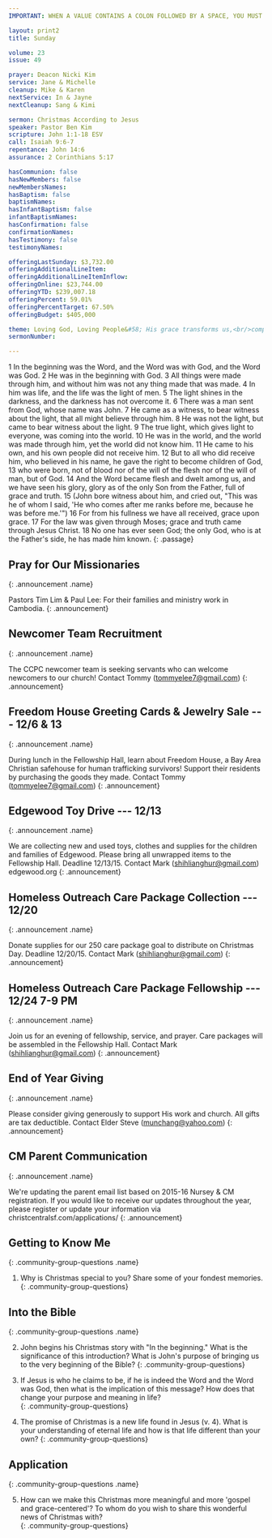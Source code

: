 ```yaml
---
IMPORTANT: WHEN A VALUE CONTAINS A COLON FOLLOWED BY A SPACE, YOU MUST USE &#58;

layout: print2
title: Sunday

volume: 23
issue: 49

prayer: Deacon Nicki Kim
service: Jane & Michelle
cleanup: Mike & Karen
nextService: In & Jayne
nextCleanup: Sang & Kimi

sermon: Christmas According to Jesus
speaker: Pastor Ben Kim
scripture: John 1:1-18 ESV
call: Isaiah 9:6-7
repentance: John 14:6
assurance: 2 Corinthians 5:17

hasCommunion: false
hasNewMembers: false
newMembersNames:
hasBaptism: false
baptismNames: 
hasInfantBaptism: false
infantBaptismNames: 
hasConfirmation: false
confirmationNames: 
hasTestimony: false
testimonyNames:

offeringLastSunday: $3,732.00
offeringAdditionalLineItem: 
offeringAdditionalLineItemInflow: 
offeringOnline: $23,744.00
offeringYTD: $239,007.18
offeringPercent: 59.01%
offeringPercentTarget: 67.50%
offeringBudget: $405,000

theme: Loving God, Loving People&#58; His grace transforms us,<br/>compelling us to love others.
sermonNumber: 

---
```


1 In the beginning was the Word, and the Word was with God, and the Word was God. 2 He was in the beginning with God. 3 All things were made through him, and without him was not any thing made that was made. 4 In him was life, and the life was the light of men. 5 The light shines in the darkness, and the darkness has not overcome it. 6 There was a man sent from God, whose name was John. 7 He came as a witness, to bear witness about the light, that all might believe through him. 8 He was not the light, but came to bear witness about the light. 9 The true light, which gives light to everyone, was coming into the world. 10 He was in the world, and the world was made through him, yet the world did not know him. 11 He came to his own, and his own people did not receive him. 12 But to all who did receive him, who believed in his name, he gave the right to become children of God, 13 who were born, not of blood nor of the will of the flesh nor of the will of man, but of God. 14 And the Word became flesh and dwelt among us, and we have seen his glory, glory as of the only Son from the Father, full of grace and truth. 15 (John bore witness about him, and cried out, "This was he of whom I said, 'He who comes after me ranks before me, because he was before me.'") 16 For from his fullness we have all received, grace upon grace. 17 For the law was given through Moses; grace and truth came through Jesus Christ. 18 No one has ever seen God; the only God, who is at the Father's side, he has made him known.
{: .passage}


## Pray for Our Missionaries
{: .announcement .name}

Pastors Tim Lim &amp; Paul Lee: For their families and ministry work in Cambodia.
{: .announcement} 

## Newcomer Team Recruitment
{: .announcement .name}

The CCPC newcomer team is seeking servants who can welcome newcomers to our church! Contact Tommy (tommyelee7@gmail.com)
{: .announcement} 

## Freedom House Greeting Cards &amp; Jewelry Sale --- 12/6 &amp; 13
{: .announcement .name}

During lunch in the Fellowship Hall, learn about Freedom House, a Bay Area Christian safehouse for human trafficking survivors! Support their residents by purchasing the goods they made. Contact Tommy (tommyelee7@gmail.com)
{: .announcement}

## Edgewood Toy Drive --- 12/13
{: .announcement .name}

We are collecting new and used toys, clothes and supplies for the children and families of Edgewood. Please bring all unwrapped items to the Fellowship Hall. Deadline 12/13/15. Contact Mark (shihlianghur@gmail.com) edgewood.org
{: .announcement}

## Homeless Outreach Care Package Collection --- 12/20
{: .announcement .name}

Donate supplies for our 250 care package goal to distribute on Christmas Day. Deadline 12/20/15. Contact Mark (shihlianghur@gmail.com)
{: .announcement}

## Homeless Outreach Care Package Fellowship --- 12/24 7-9 PM
{: .announcement .name}

Join us for an evening of fellowship, service, and prayer. Care packages will be assembled in the Fellowship Hall. Contact Mark (shihlianghur@gmail.com)
{: .announcement}

## End of Year Giving
{: .announcement .name}

Please consider giving generously to support His work and church. All gifts are tax deductible. Contact Elder Steve (munchang@yahoo.com)
{: .announcement}

## CM Parent Communication
{: .announcement .name}

We're updating the parent email list based on 2015-16 Nursey &amp; CM registration. If you would like to receive our updates throughout the year, please register or update your information via christcentralsf.com/applications/
{: .announcement}

<!-- ## Sign up for Community Group
{: .announcement .name}

Community Groups are where members of our church gather during the mid-week to study the Bible, share fellowship in Christ, prayerfully carry one another's burdens, and give thanks to our God. You can register online at christcentralsf.com/applications. If you have any questions, please email office@christcentralsf.com.
{: .announcement}

## Giving @ Christ Central 
{: .announcement .name}

You now have the option of donating and providing offering to the church online by clicking on the giving link at christcentralsf.com. Refer to the FAQ section of the site for more information. Contact Billy Kim or email give@christcentral.com. 
{: .announcement} -->


## Getting to Know Me
{: .community-group-questions .name}

1) Why is Christmas special to you?  Share some of your fondest memories.
{: .community-group-questions}

## Into the Bible
{: .community-group-questions .name}

2) John begins his Christmas story with "In the beginning."  What is the significance of this introduction?  What is John's purpose of bringing us to the very beginning of the Bible?
{: .community-group-questions}

3) If Jesus is who he claims to be, if he is indeed the Word and the Word was God, then what is the implication of this message?  How does that change your purpose and meaning in life?  
{: .community-group-questions}

4) The promise of Christmas is a new life found in Jesus (v. 4).  What is your understanding of eternal life and how is that life different than your own?
{: .community-group-questions}

## Application
{: .community-group-questions .name}

5) How can we make this Christmas more meaningful and more 'gospel and grace-centered'?  To whom do you wish to share this wonderful news of Christmas with?   
{: .community-group-questions}